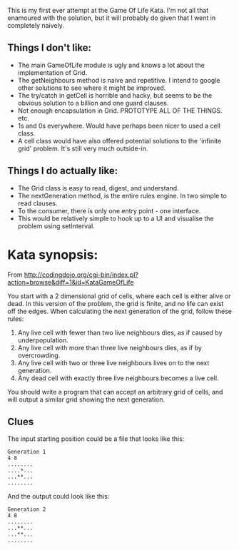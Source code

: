 This is my first ever attempt at the Game Of Life Kata. I'm not all that enamoured with the solution, but it will probably do given that I went in completely naively. 

## Things I don't like:

* The main GameOfLife module is ugly and knows a lot about the implementation of Grid.
* The getNeighbours method is naive and repetitive. I intend to google other solutions to see where it might be improved.
* The try/catch in getCell is horrible and hacky, but seems to be the obvious solution to a billion and one guard clauses.
* Not enough encapsulation in Grid. PROTOTYPE ALL OF THE THINGS. etc.
* 1s and 0s everywhere. Would have perhaps been nicer to used a cell class.
* A cell class would have also offered potential solutions to the 'infinite grid' problem. It's still very much outside-in.
 
## Things I do actually like:

* The Grid class is easy to read, digest, and understand.
* The nextGeneration method, is the entire rules engine. In two simple to read clauses.
* To the consumer, there is only one entry point - one interface.
* This would be relatively simple to hook up to a UI and visualise the problem using setInterval.

# Kata synopsis:

From http://codingdojo.org/cgi-bin/index.pl?action=browse&diff=1&id=KataGameOfLife

You start with a 2 dimensional grid of cells, where each cell is either alive or dead. In this version of the problem, the grid is finite, and no life can exist off the edges. When calculating the next generation of the grid, follow these rules:

1. Any live cell with fewer than two live neighbours dies, as if caused by underpopulation.
2. Any live cell with more than three live neighbours dies, as if by overcrowding.
3. Any live cell with two or three live neighbours lives on to the next generation.
4. Any dead cell with exactly three live neighbours becomes a live cell.

You should write a program that can accept an arbitrary grid of cells, and will output a similar grid showing the next generation.

## Clues

The input starting position could be a file that looks like this:

    Generation 1
    4 8
    ........
    ....*...
    ...**...
    ........

And the output could look like this:

    Generation 2
    4 8
    ........
    ...**...
    ...**...
    ........
